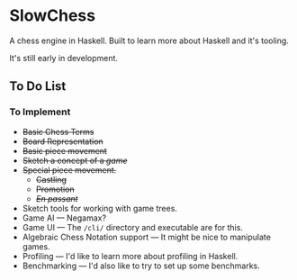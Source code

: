 SlowChess
=========

A chess engine in Haskell. Built to learn more about Haskell and it's tooling.

It's still early in development.

To Do List
----------

### To Implement

* ~~Basic Chess Terms~~
* ~~Board Representation~~
* ~~Basic piece movement~~
* ~~Sketch a concept of a *game*~~
* ~~Special piece movement.~~
    * ~~Castling~~
    * ~~Promotion~~
    * ~~*En passant*~~
* Sketch tools for working with game trees.
* Game AI — Negamax?
* Game UI — The `/cli/` directory and executable are for this.
* Algebraic Chess Notation support — It might be nice to manipulate games.
* Profiling — I'd like to learn more about profiling in Haskell.
* Benchmarking — I'd also like to try to set up some benchmarks.
